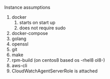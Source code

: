 Instance assumptions

1. docker
    1. starts on start up
    2. does not require sudo
2. docker-compose
3. golang
4. openssl
5. git
6. make
7. rpm-build (on centos8 based os -rhel8 ol8-)
8. aws-cli
9. CloudWatchAgentServerRole is attached
